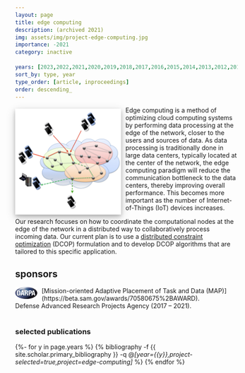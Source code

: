 ```yaml
---
layout: page
title: edge computing
description: (archived 2021)
img: assets/img/project-edge-computing.jpg
importance: -2021
category: inactive

years: [2023,2022,2021,2020,2019,2018,2017,2016,2015,2014,2013,2012,2011,2010,2009,2008]
sort_by: type, year
type_order: [article, inproceedings]
order: descending_
---
```


<img style="float: left; margin: 5px 10px 5px 0px; width: 240px; box-shadow: 0 4px 8px 0 rgba(0, 0, 0, 0.2), 0 6px 20px 0 rgba(0, 0, 0, 0.19);" src="/assets/img/project-edge-computing.jpg">
Edge computing is a method of optimizing cloud computing systems by performing data processing at the edge of the network, closer to the users and sources of data. As data processing is traditionally done in large data centers, typically located at the center of the network, the edge computing paradigm will reduce the communication bottleneck to the data centers, thereby improving overall performance. This becomes more important as the number of Internet-of-Things (IoT) devices increases.

Our research focuses on how to coordinate the computational nodes at the edge of the network in a distributed way to collaboratively process incoming data. Our current plan is to use a [distributed constraint optimization](projects/dcop/) (DCOP) formulation and to develop DCOP algorithms that are tailored to this specific application.

<h2>sponsors</h2>

<p></p>

<img style="float: left; margin: 0px 10px 0px 0px;" src="/assets/img/darpa.png" width="50px">
[Mission-oriented Adaptive Placement of Task and Data (MAP)](https://beta.sam.gov/awards/70580675%2BAWARD).<br/>
Defense Advanced Research Projects Agency (2017 – 2021).<br/>
<font size = "1"><br/></font>


<h3>selected publications</h3>

<p></p>

<div class="publications">

{%- for y in page.years %}
  {% bibliography -f {{ site.scholar.primary_bibliography }} -q @*[year={{y}},project-selected=true,project=edge-computing]* %}
{% endfor %}

</div>


